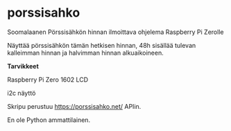 # porssisahko
Soomalaanen Pörssisähkön hinnan ilmoittava ohjelema Raspberry Pi Zerolle

Näyttää pörssisähkön tämän hetkisen hinnan, 48h sisällää tulevan kalleimman hinnan ja halvimman hinnan alkuaikoineen.

**Tarvikkeet**

Raspberry Pi Zero
1602 LCD 

i2c näyttö


Skripu perustuu https://porssisahko.net/ APIin.

En ole Python ammattilainen.
